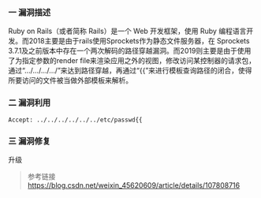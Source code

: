 ### 一 漏洞描述
Ruby on Rails（或者简称 Rails）是一个 Web 开发框架，使用 Ruby 编程语言开发。而2018主要是由于rails使用Sprockets作为静态文件服务器，在 Sprockets 3.7.1及之前版本中存在一个两次解码的路径穿越漏洞。而2019则主要是由于使用了为指定参数的render file来渲染应用之外的视图，修改访问某控制器的请求包，通过“…/…/…/…/”来达到路径穿越，再通过“{{”来进行模板查询路径的闭合，使得所要访问的文件被当做外部模板来解析。

### 二 漏洞利用
```
Accept: ../../../../../../etc/passwd{{
```

### 三 漏洞修复
升级

> 参考链接  
> https://blog.csdn.net/weixin_45620609/article/details/107808716
